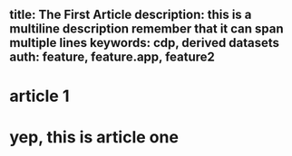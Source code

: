 title: The First Article
description: this is a multiline description
remember that it can span multiple lines
keywords: cdp, derived datasets
auth: feature, feature.app, feature2
---
# article 1
# yep, this is article one
